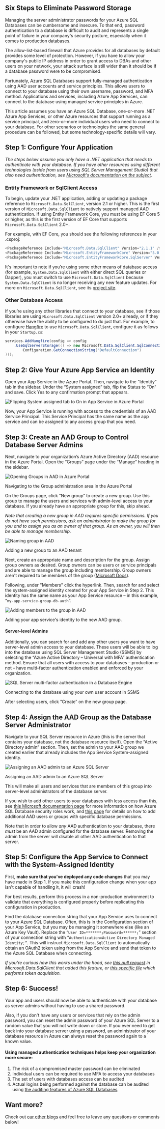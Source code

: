 

## Six Steps to Eliminate Password Storage

Managing the server administrator passwords for your Azure SQL Databases can be cumbersome and insecure. To that end, password authentication to a database is difficult to audit and represents a single point of failure in your company's security posture, especially when it comes to production databases.

The allow-list-based firewall that Azure provides for all databases by default provides some level of protection. However, if you have to allow your company's public IP address in order to grant access to DBAs and other users on your network, your attack surface is still wider than it should be if a database password were to be compromised.

Fortunately, Azure SQL Databases support fully-managed authentication using AAD user accounts and service principles. This allows users to connect to your database using their own username, password, and MFA method. Applications and services, including Azure App Services, can connect to the database using managed service principles in Azure.

This article assumes you have an Azure SQL Database, one-or-more .NET Azure App Services, or other Azure resources that support running as a service principal, and zero-or-more individual users who need to connect to your database. For other scenarios or technologies the same general procedure can be followed, but some technology-specific details will vary.

## Step 1: Configure Your Application

_The steps below assume you only have a .NET application that needs to authenticate with your database. If you have other resources using different technologies (aside from users using SQL Server Management Studio) that also need authentication, see [Microsoft's documentation on the subject](https://docs.microsoft.com/en-us/azure/azure-sql/database/authentication-aad-configure?tabs=azure-powershell#using-an-azure-ad-identity-to-connect-from-a-client-application)._

### Entity Framework or SqlClient Access

To begin, update your .NET application, adding or updating a package reference to `Microsoft.Data.SqlClient`, version 2.1 or higher. This is the first version of `Microsoft.Data.SqlClient` to natively support managed AAD authentication. If using Entity Framework Core, you must be using EF Core 5 or higher, as this is the first version of EF Core that supports `Microsoft.Data.SqlClient` 2.0+.  
  
For example, with EF Core, you should see the following references in your .csproj:

```csharp
<PackageReference Include="Microsoft.Data.SqlClient" Version="2.1.1" />
<PackageReference Include="Microsoft.EntityFrameworkCore" Version="5.0.1" />
<PackageReference Include="Microsoft.EntityFrameworkCore.SqlServer" Version="5.0.1" />
```

It's important to note if you’re using some other means of database access (for example, `System.Data.SqlClient` with either direct SQL queries or Dapper), you must switch to use `Microsoft.Data.SqlClient` because `System.Data.SqlClient` is no longer receiving any new feature updates. For more on `Microsoft.Data.SqlClient`, see its [project site](https://aka.ms/sqlclientproject).

### Other Database Access

If you’re using any other libraries that connect to your database, see if those libraries are using `Microsoft.Data.SqlClient` version 2.0+ already, or if they otherwise have the ability to be configured to do just that. For example, to configure [Hangfire](https://www.hangfire.io/) to use `Microsoft.Data.SqlClient`, configure it as follows in your `Startup.cs`:

```csharp
services.AddHangfire(config => config    
    .UseSqlServerStorage(() => new Microsoft.Data.SqlClient.SqlConnection(        
        Configuration.GetConnectionString("DefaultConnection")    
)));
```

## Step 2: Give Your Azure App Service an Identity

Open your App Service in the Azure Portal. Then, navigate to the “Identity” tab in the sidebar. Under the “System assigned” tab, flip the Status to “On” and save. Click Yes to any confirmation prompt that appears.

![Flipping System assigned tab to On in App Service in Azure Portal](https://intellitect.com/wp-content/uploads/2021/01/image.png "Fully-managed Passwordless Authentication for Azure SQL Database")

Now, your App Service is running with access to the credentials of an AAD Service Principal. This Service Principal has the same name as the app service and can be assigned to any access group that you need.

## Step 3: Create an AAD Group to Control Database Server Admins

Next, navigate to your organization’s Azure Active Directory (AAD) resource in the Azure Portal. Open the “Groups” page under the “Manage” heading in the sidebar.

![Opening Groups in AAD in Azure Portal](https://intellitect.com/wp-content/uploads/2021/01/image-1.png "Fully-managed Passwordless Authentication for Azure SQL Database")

Navigating to the Group administration area in the Azure Portal

On the Groups page, click “New group” to create a new group. Use this group to manage the users and services with admin-level access to your database. If you already have an appropriate group for this, skip ahead.

_Note that creating a new group in AAD requires specific permissions. If you do not have such permissions, ask an administrator to make the group for you and to assign you as an owner of that group. As an owner, you will then be able to manage membership._

![Naming group in AAD](https://intellitect.com/wp-content/uploads/2021/01/image-2.png "Fully-managed Passwordless Authentication for Azure SQL Database")

Adding a new group to an AAD tenant

Next, create an appropriate name and description for the group. Assign group owners as desired. Group owners can be users or service principals and are able to manage the group including membership. Group owners aren't required to be members of the group ([Microsoft Docs](https://docs.microsoft.com/en-us/azure/active-directory/fundamentals/active-directory-accessmanagement-managing-group-owners)).

Following, under "Members" click the hyperlink. Then, search for and select the system-assigned identity created for your App Service in Step 2. This identity has the same name as your App Service resource – in this example, “`my-app-service-group-db-auth`”.

![Adding members to the group in AAD](https://intellitect.com/wp-content/uploads/2021/01/image-4.png "Fully-managed Passwordless Authentication for Azure SQL Database")

Adding your app service's identity to the new AAD group.

#### Server-level Admins

Additionally, you can search for and add any other users you want to have server-level admin access to your database. These users will be able to log into the database using SQL Server Management Studio (SSMS) by selecting the “Azure Active Directory – Universal with MFA” authentication method. Ensure that all users with access to your databases – production or not – have multi-factor authentication enabled and enforced by your organization.

![SQL Server multi-factor authentication in a Database Engine](https://intellitect.com/wp-content/uploads/2021/01/image-5.png "Fully-managed Passwordless Authentication for Azure SQL Database")

Connecting to the database using your own user account in SSMS

  
After selecting users, click “Create” on the new group page.

## Step 4: Assign the AAD Group as the Database Server Administrator

Navigate to your SQL Server resource in Azure (this is the server that contains your database, not the database resource itself). Open the “Active Directory admin” section. Then, set the admin to your AAD group we created earlier that already includes the App Service System-assigned identity.

![Assigning an AAD admin to an Azure SQL Server](https://intellitect.com/wp-content/uploads/2021/01/image-6.png "Fully-managed Passwordless Authentication for Azure SQL Database")

Assigning an AAD admin to an Azure SQL Server

This will make all users and services that are members of this group into server-level administrators of the database server.

If you wish to add other users to your databases with less access than this, see [this Microsoft documentation page](https://docs.microsoft.com/en-us/azure/azure-sql/database/logins-create-manage) for more information on how Azure SQL Database security roles work, and [this page](https://docs.microsoft.com/en-us/azure/azure-sql/database/authentication-aad-configure?tabs=azure-powershell#create-contained-users-mapped-to-azure-ad-identities) for details on how to add additional AAD users or groups with specific database permissions.

Note that in order to allow _any_ AAD authentication to your database, there _must_ be an AAD admin configured for the database server. Removing the admin from the server will disable all other AAD authentication to that server.

## Step 5: Configure the App Service to Connect with the System-Assigned Identity

First, **make sure that you've deployed any code changes** that you may have made in Step 1. If you make this configuration change when your app isn't capable of handling it, it will crash!

For best results, perform this process in a non-production environment to validate that everything is configured properly before replicating this configuration in production.

Find the database connection string that your App Service uses to connect to your Azure SQL Database. Often, this is in the Configuration section of your App Service, but you may be managing it somewhere else (like an Azure Key Vault). Replace the “`User ID=*******;Password=******;`” section of your connection string with “`Authentication=Active Directory Managed Identity;”`. This will instruct `Microsoft.Data.SqlClient` to automatically obtain an OAuth2 token using from the App Service and send that token to the Azure SQL Database when connecting.

_If you're curious how this works under the hood, see [this pull request](https://github.com/dotnet/SqlClient/pull/730) in Microsoft.Data.SqlClient that added this feature, or [this specific file](https://github.com/dotnet/SqlClient/blob/9e3f0d625eb5ec15e069a1d8f118d3bac41b61f5/src/Microsoft.Data.SqlClient/src/Microsoft/Data/SqlClient/AzureManagedIdentityAuthenticationProvider.cs#L43) which performs token acquisition._

## Step 6: Success!

Your app and users should now be able to authenticate with your database as server admins without having to use a shared password.

Also, if you don't have any users or services that rely on the admin password, you can reset the admin password of your Azure SQL Server to a random value that you will not write down or store. If you ever need to get back into your database server using a password, an administrator of your database resource in Azure can always reset the password again to a known value.

#### Using managed authentication techniques helps keep your organization more secure:

1. The risk of a compromised master password can be eliminated
2. Individual users can be required to use MFA to access your databases
3. The set of users with databases access can be audited
4. Actual logins being performed against the database can be audited using [the auditing features of Azure SQL Databases](https://docs.microsoft.com/en-us/azure/azure-sql/database/auditing-overview#setup-auditing)

## Want more?

Check out [our other blogs](https://intellitect.com/blog/) and feel free to leave any questions or comments below!

